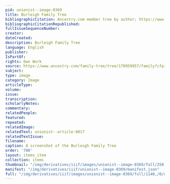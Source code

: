 ```yaml
---
pid: unionist--image-0369
title: Burleigh Family Tree
bibliographicCitation: Ancestry.com member tree by author; https://www.ancestry.com/family-tree/tree/170959957/family?cfpid=112221870097
bibliographicCitationRepublished: 
fullIssueSequenceNumber: 
creator: 
dateCreated: 
description: Burleigh Family Tree
language: English
publisher: 
IsPartOf: 
rights: Own Work
source: https://www.ancestry.com/family-tree/tree/170959957/family?cfpid=112221870097
subject: 
type: image
category: Image
articleType: 
volume: 
issue: 
transcription: 
scholarlyNotes: 
commentary: 
relatedPeople: 
featured: 
repeated: 
relatedImage: 
relatedText: unionist--article-0017
relatedTextIssue: 
filename: 
caption: A screenshot of the Burleigh Family Tree
order: '780'
layout: items_item
collection: items
thumbnail: "/img/derivatives/iiif/images/unionist--image-0369/full/250,/0/default.jpg"
manifest: "/img/derivatives/iiif/unionist--image-0369/manifest.json"
full: "/img/derivatives/iiif/images/unionist--image-0369/full/1140,/0/default.jpg"
---
```

